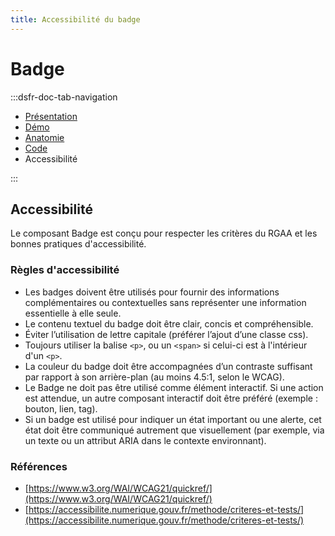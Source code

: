 ```yaml
---
title: Accessibilité du badge
---
```

# Badge

:::dsfr-doc-tab-navigation
- [Présentation](../index.md)
- [Démo](../demo/index.md)
- [Anatomie](../anatomy/index.md)
- [Code](../code/index.md)
- Accessibilité

:::


## Accessibilité

Le composant Badge est conçu pour respecter les critères du RGAA et les bonnes pratiques d'accessibilité.

### Règles d'accessibilité

- Les badges doivent être utilisés pour fournir des informations complémentaires ou contextuelles sans représenter une information essentielle à elle seule.
- Le contenu textuel du badge doit être clair, concis et compréhensible.
- Éviter l’utilisation de lettre capitale (préférer l’ajout d’une classe css).
- Toujours utiliser la balise `<p>`, ou un `<span>` si celui-ci est à l'intérieur d'un `<p>`.
- La couleur du badge doit être accompagnées d’un contraste suffisant par rapport à son arrière-plan (au moins 4.5:1, selon le WCAG).
- Le Badge ne doit pas être utilisé comme élément interactif. Si une action est attendue, un autre composant interactif doit être préféré (exemple : bouton, lien, tag).
- Si un badge est utilisé pour indiquer un état important ou une alerte, cet état doit être communiqué autrement que visuellement (par exemple, via un texte ou un attribut ARIA dans le contexte environnant).

### Références

- [https://www.w3.org/WAI/WCAG21/quickref/](https://www.w3.org/WAI/WCAG21/quickref/)
- [https://accessibilite.numerique.gouv.fr/methode/criteres-et-tests/](https://accessibilite.numerique.gouv.fr/methode/criteres-et-tests/)